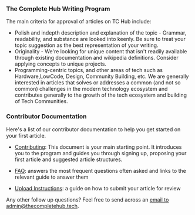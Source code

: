 ### The Complete Hub Writing Program
The main criteria for approval of articles on TC Hub include:
- Polish and indepth description and explanation of the topic - Grammar, readability, and substance are looked into keenly. Be sure to treat your topic suggestion as the best representation of your writing.
- Originality - We're looking for unique content that isn't readily available through existing documentation and wikipedia definitions. Consider applying concepts to unique projects.
- Programming-centric topics, and other areas of tech such as Hardware,LowCode, Design, Community Building, etc. We are generally interested in articles that solves or addresses a common (and not so common) challenges in the modern technology ecosystem and contributes generally to the growth of the tech ecosystem and building of Tech Communities.

### Contributor Documentation

Here's a list of our contributor documentation to help you get started on your first article.

- [Contributing](https://github.com/The-Complete-Hub/writers-program/blob/main/new_contributors/CONTRIBUTING.md): This document is your main starting point. It introduces you to the program and guides you through signing up, proposing your first article and suggested article structures.

- [FAQ](https://github.com/The-Complete-Hub/writers-program/blob/main/new_contributors/FAQ.md): answers the most frequent questions often asked and links to the relevant guide to answer them

- [Upload Instructions](https://github.com/The-Complete-Hub/writers-program/blob/main/new_contributors/UPLOAD_GUIDELINES.md): a guide on how to submit your article for review


Any other follow up questions? Feel free to send across an [email to admin@thecompletehub.tech](admin@thecompletehub.tech).

